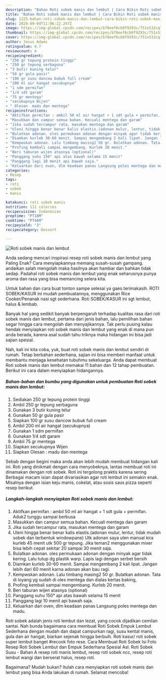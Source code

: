 ```yaml
---
description: "Bahan Roti sobek manis dan lembut | Cara Bikin Roti sobek manis dan lembut Yang Bikin Ngiler"
title: "Bahan Roti sobek manis dan lembut | Cara Bikin Roti sobek manis dan lembut Yang Bikin Ngiler"
slug: 1225-bahan-roti-sobek-manis-dan-lembut-cara-bikin-roti-sobek-manis-dan-lembut-yang-bikin-ngiler
date: 2020-09-04T11:06:22.247Z
image: https://img-global.cpcdn.com/recipes/b70eef6cb0f9293c/751x532cq70/roti-sobek-manis-dan-lembut-foto-resep-utama.jpg
thumbnail: https://img-global.cpcdn.com/recipes/b70eef6cb0f9293c/751x532cq70/roti-sobek-manis-dan-lembut-foto-resep-utama.jpg
cover: https://img-global.cpcdn.com/recipes/b70eef6cb0f9293c/751x532cq70/roti-sobek-manis-dan-lembut-foto-resep-utama.jpg
author: Jesus Adams
ratingvalue: 4.7
reviewcount: 4
recipeingredient:
- "250 gr tepung protein tinggi"
- "250 gr tepung serbaguna"
- "3 butir kuning telur"
- "50 gr gula pasir"
- "100 gr susu dancow bubuk full cream"
- "200 ml air hangat secukupnya"
- "1 sdm permifan"
- "1/4 sdt garam"
- "75 gr mentega"
- "secukupnya Wijen"
- " Olesan  madu dan mentega"
recipeinstructions:
- "Aktifkan permifan : ambil 50 ml air hangat + 1 sdt gula + permifan. Aduk2 tunggu sampai berbusa"
- "Masukkan dan campur semua bahan. Kecuali mentega dan garam"
- "Jika sudah tercampur rata, masukan mentega dan garam"
- "Uleni hingga benar benar kalis elastis.(adonan mulur, lentur, tidak mudah sobek dan terbentuk windowpane) Utk adonan saya ulen manual kira kurleb 45 menit utk 500 gr tepung. Jika teman2 menggunakan mixer bisa lebih cepat sekitar 20 sampai 30 menit saja."
- "Bulatkan adonan. oles permukaan adonan dengan minyak agar tidak kering. Lalu tutup dg plastik warp. Lapis lagi dengan serbet bersih"
- "Diamkan kurleb 30-60 menit. Sampai mengembang 2 kali lipat. Jangan lebih dari 60 menit karna adonan akan bau ragi."
- "Kempwskan adonan. Lalu timbang masing2 50 gr. Bulatkan adonan. Tata di loyang yg sudah di oles mentega dan dialas kertas baking,"
- "Profing kembali sampai mengembang. Kurleb 20 menit."
- "Beri taburan wijen atasnya (optional)"
- "Panggang suhu 150° api atas bawah selama 15 menit"
- "Panggang lagi 10 menit api bawah saja."
- "Keluarkan dari oven, dlm keadaan panas Langsung poles mentega dan madu."
categories:
- Resep
tags:
- roti
- sobek
- manis

katakunci: roti sobek manis 
nutrition: 111 calories
recipecuisine: Indonesian
preptime: "PT18M"
cooktime: "PT46M"
recipeyield: "3"
recipecategory: Dessert

---
```



![Roti sobek manis dan lembut](https://img-global.cpcdn.com/recipes/b70eef6cb0f9293c/751x532cq70/roti-sobek-manis-dan-lembut-foto-resep-utama.jpg)

Anda sedang mencari inspirasi resep roti sobek manis dan lembut yang Paling Enak? Cara menyiapkannya memang susah-susah gampang. andaikan salah mengolah maka hasilnya akan hambar dan bahkan tidak sedap. Padahal roti sobek manis dan lembut yang enak seharusnya punya aroma dan rasa yang bisa memancing selera kita.

Untuk bahan dan cara buat tonton sampe selesai ya gaes.terimakasih. ROTI SOBEK/KASUR ini mudah pembuatannya, menggunakan Rice Cooker/Penanak nasi sgt sederhana. Roti SOBEK/KASUR ini sgt lembut, halus &amp; lembab.

Banyak hal yang sedikit banyak berpengaruh terhadap kualitas rasa dari roti sobek manis dan lembut, pertama dari jenis bahan, lalu pemilihan bahan segar hingga cara mengolah dan menyajikannya. Tak perlu pusing kalau hendak menyiapkan roti sobek manis dan lembut yang enak di mana pun anda berada, karena asal sudah tahu triknya maka hidangan ini bisa jadi sajian spesial.


Nah, kali ini kita coba, yuk, buat roti sobek manis dan lembut sendiri di rumah. Tetap berbahan sederhana, sajian ini bisa memberi manfaat untuk membantu menjaga kesehatan tubuhmu sekeluarga. Anda dapat membuat Roti sobek manis dan lembut memakai 11 bahan dan 12 tahap pembuatan. Berikut ini cara dalam menyiapkan hidangannya.

<!--inarticleads1-->

##### Bahan-bahan dan bumbu yang digunakan untuk pembuatan Roti sobek manis dan lembut:

1. Sediakan 250 gr tepung protein tinggi
1. Ambil 250 gr tepung serbaguna
1. Gunakan 3 butir kuning telur
1. Gunakan 50 gr gula pasir
1. Siapkan 100 gr susu dancow bubuk full cream
1. Ambil 200 ml air hangat (secukupnya)
1. Gunakan 1 sdm permifan
1. Gunakan 1/4 sdt garam
1. Ambil 75 gr mentega
1. Siapkan secukupnya Wijen
1. Siapkan  Olesan : madu dan mentega


Sebab dengan begini maka anda akan lebih mudah membuat hidangan kali ini. Roti yang dinikmati dengan cara menyobeknya, lantas membuat roti ini dinamakan dengan roti sobek. Roti ini tergolong praktis karena sering Berbagai macam isian dapat divariasikan agar roti lembut ini semakin enak. Misalnya dengan isian keju manis, cokelat, atau sosis saus pizza seperti resep berikut. 

<!--inarticleads2-->

##### Langkah-langkah menyiapkan Roti sobek manis dan lembut:

1. Aktifkan permifan : ambil 50 ml air hangat + 1 sdt gula + permifan. Aduk2 tunggu sampai berbusa
1. Masukkan dan campur semua bahan. Kecuali mentega dan garam
1. Jika sudah tercampur rata, masukan mentega dan garam
1. Uleni hingga benar benar kalis elastis.(adonan mulur, lentur, tidak mudah sobek dan terbentuk windowpane) Utk adonan saya ulen manual kira kurleb 45 menit utk 500 gr tepung. Jika teman2 menggunakan mixer bisa lebih cepat sekitar 20 sampai 30 menit saja.
1. Bulatkan adonan. oles permukaan adonan dengan minyak agar tidak kering. Lalu tutup dg plastik warp. Lapis lagi dengan serbet bersih
1. Diamkan kurleb 30-60 menit. Sampai mengembang 2 kali lipat. Jangan lebih dari 60 menit karna adonan akan bau ragi.
1. Kempwskan adonan. Lalu timbang masing2 50 gr. Bulatkan adonan. Tata di loyang yg sudah di oles mentega dan dialas kertas baking,
1. Profing kembali sampai mengembang. Kurleb 20 menit.
1. Beri taburan wijen atasnya (optional)
1. Panggang suhu 150° api atas bawah selama 15 menit
1. Panggang lagi 10 menit api bawah saja.
1. Keluarkan dari oven, dlm keadaan panas Langsung poles mentega dan madu.


Roti sobek adalah jenis roti lembut dan lezat, yang cocok dijadikan cemilan santai. Nah bunda bagaimana cara membuat Roti Sobek Empuk Lembut Sederhana dengan mudah dan dapat campurkan ragi, susu kental manis, gula dan air hangat, biarkan sejenak hingga berbuih. Roti kasur/ roti sobek super lembut banget #recook foto rese. Cara Membuat Roti Sobek Isi Foto Resep Roti Sobek Lembut dan Empuk Sederhana Spesial Asl. Roti Sobek Susu - Bahan A resep roti manis lembut, resep roti sobek ncc, resep roti lembut wangi dan berserat halus, resep roti. 

Bagaimana? Mudah bukan? Itulah cara menyiapkan roti sobek manis dan lembut yang bisa Anda lakukan di rumah. Selamat mencoba!
